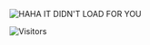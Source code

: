 ![HAHA IT DIDN'T LOAD FOR YOU](file:///C:/Users/PC/Downloads/her%20wish%20in%20my%20heart..jpg)









![Visitors](https://api.visitorbadge.io/api/visitors?path=https%3A%2F%2Fgithub.com%2FD00MZ-PERF3CTION&label=silly%20profile%20peekers&labelColor=%23f47373&countColor=%23555555&labelStyle=upper)


